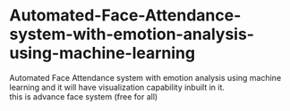 # Automated-Face-Attendance-system-with-emotion-analysis-using-machine-learning
Automated Face Attendance system with emotion analysis using machine learning and it will have visualization capability inbuilt in it.
<br> this is advance face system (free for all) <br>
